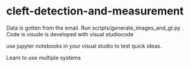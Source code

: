 # cleft-detection-and-measurement

Data is gotten from the email. Run scripts/generate_images_and_gt.py . Code is visude is developed with visual studiocode

use jupyter notebooks in your visual studio to test quick ideas. 

Learn to use multiple systems
